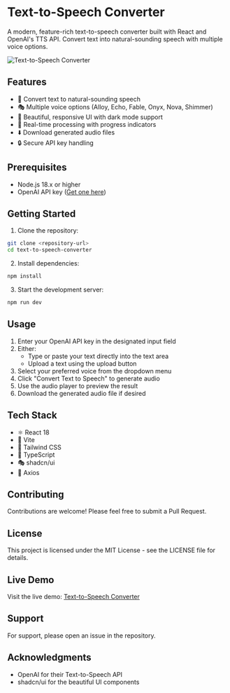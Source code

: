 # Text-to-Speech Converter

A modern, feature-rich text-to-speech converter built with React and OpenAI's TTS API. Convert text into natural-sounding speech with multiple voice options.

![Text-to-Speech Converter](https://images.unsplash.com/photo-1590602847861-f357a9332bbc?auto=format&fit=crop&q=80&w=2000&h=600)

## Features

- 🎯 Convert text to natural-sounding speech
- 🎭 Multiple voice options (Alloy, Echo, Fable, Onyx, Nova, Shimmer)
- 🎨 Beautiful, responsive UI with dark mode support
- 🚀 Real-time processing with progress indicators
- ⬇️ Download generated audio files
- 🔒 Secure API key handling

## Prerequisites

- Node.js 18.x or higher
- OpenAI API key ([Get one here](https://platform.openai.com/api-keys))

## Getting Started

1. Clone the repository:
```bash
git clone <repository-url>
cd text-to-speech-converter
```

2. Install dependencies:
```bash
npm install
```

3. Start the development server:
```bash
npm run dev
```

## Usage

1. Enter your OpenAI API key in the designated input field
2. Either:
   - Type or paste your text directly into the text area
   - Upload a text using the upload button
3. Select your preferred voice from the dropdown menu
4. Click "Convert Text to Speech" to generate audio
5. Use the audio player to preview the result
6. Download the generated audio file if desired

## Tech Stack

- ⚛️ React 18
- 🏃 Vite
- 🎨 Tailwind CSS
- 🎯 TypeScript
- 🎭 shadcn/ui
- 🔄 Axios

## Contributing

Contributions are welcome! Please feel free to submit a Pull Request.

## License

This project is licensed under the MIT License - see the LICENSE file for details.

## Live Demo

Visit the live demo: [Text-to-Speech Converter]([https://vite-upgrade-text-to-speech.vercel.app/])

## Support

For support, please open an issue in the repository.

## Acknowledgments

- OpenAI for their Text-to-Speech API
- shadcn/ui for the beautiful UI components
